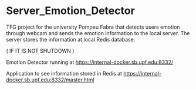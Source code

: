 # Server_Emotion_Detector

TFG project for the university Pompeu Fabra that detects users emotion through webcam and sends the emotion information to the local server.
The server stores the information at local Redis database.

( IF IT IS NOT SHUTDOWN )

Emotion Detector running at https://internal-docker.sb.upf.edu:8332/

Application to see information stored in Redis at https://internal-docker.sb.upf.edu:8332/master.html
